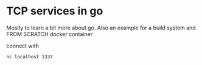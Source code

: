 # TCP services in go 
Mostly to learn a bit more about go. Also an example for a build system and FROM SCRATCH docker container


connect with 
```
nc localhost 1337
```
